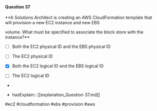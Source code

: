 #### Question  37


**A Solutions Architect is creating an AWS CloudFormation template that will provision a new EC2 instance and new EBS

volume. What must be specified to associate the block store with the instance?**


- [ ] Both the EC2 physical ID and the EBS physical ID


- [ ] The EC2 physical ID


- [x] Both the EC2 logical ID and the EBS logical ID


- [ ] The EC2 logical ID


*

- hasExplain:: [[explanation_Question  37.md]]

#ec2 #cloudformation #ebs #provision #aws 